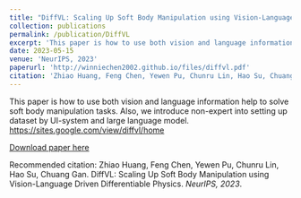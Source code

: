```yaml
---
title: "DiffVL: Scaling Up Soft Body Manipulation using Vision-Language Driven Differentiable Physics"
collection: publications
permalink: /publication/DiffVL
excerpt: 'This paper is how to use both vision and language information help to solve soft body manipulation tasks. Also, we introduce non-expert into setting up dataset by UI-system and large language model. https://sites.google.com/view/diffvl/home'
date: 2023-05-15
venue: 'NeurIPS, 2023'
paperurl: 'http://winniechen2002.github.io/files/diffvl.pdf'
citation: 'Zhiao Huang, Feng Chen, Yewen Pu, Chunru Lin, Hao Su, Chuang Gan. DiffVL: Scaling Up Soft Body Manipulation using Vision-Language Driven Differentiable Physics. <i>NeurIPS, 2023</i>.'
---
```


This paper is how to use both vision and language information help to solve soft body manipulation tasks. Also, we introduce non-expert into setting up dataset by UI-system and large language model. https://sites.google.com/view/diffvl/home

[Download paper here](http://winniechen2002.github.io/files/diffvl.pdf)

Recommended citation: Zhiao Huang, Feng Chen, Yewen Pu, Chunru Lin, Hao Su, Chuang Gan. DiffVL: Scaling Up Soft Body Manipulation using Vision-Language Driven Differentiable Physics. <i>NeurIPS, 2023</i>.
